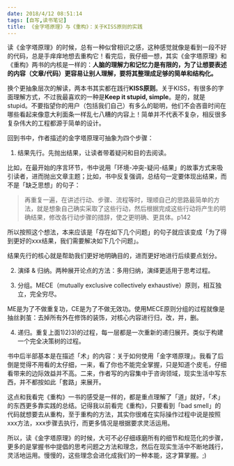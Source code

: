 ```yaml
---
date: 2018/4/12 08:51:14
tags: [自写,读书笔记]
title: 《金字塔原理》与《重构》：关于KISS原则的实践
---
```


读《金字塔原理》的时候，总有一种似曾相识之感，这种感觉就像是看到一段不好的代码，总是手痒痒地想去重构它！看完后，我仔细一想，其实《金字塔原理》和《重构》两书的内核是一样的：**人脑的理解力和记忆力是有限的，为了让想要表述的内容（文章/代码）更容易让别人理解，要将其整理成足够的简单和结构化。**

换个更抽象层次的解读，两本书其实都在践行**KISS原则**。关于KISS，有很多的字面理解方式，不过我最喜欢的一种是**Keep it stupid, simple**。是的，就是stupid。不要指望你的用户（包括我们自己）有多么的聪明，他们不会吝啬时间在哪些看起来像意大利面条一样乱七八糟的内容上！简单并不代表不复杂，相反很多复杂伟大的工程都源于简单的设计。

回到书中，作者描述的金字塔原理可抽象为四个步骤：

<!--more-->

1. 结果先行。先抛出结果，让读者带着疑问和目的去阅读。

比如，在最开始的序言环节，书中说用「环境-冲突-疑问-结果」的故事方式来吸引读者，进而抛出文章主题；比如，书中反复强调，总结句一定要体现出结果，而不是「缺乏思想」的句子：

> 再重复一遍，在讲述行动、步骤、流程等时，理顺自己的思路最简单的方法，就是想象自己确实采取了这些行动，然后根据完成这些行动将产生的明确结果，修改各行动步骤的措辞，使之更明确、更具体。p142

所以按照这个想法，本来应该是「存在如下几个问题」的句子就应该变成「为了得到更好的xxx结果，我们需要解决如下几个问题」。

结果先行的核心就是帮助我们更好地明确目的，进而更好地进行后续要点划分。

2. 演绎 & 归纳。两种展开论点的方法：多用归纳，演绎更适用于思考过程。

3. 分组。MECE（mutually exclusive collectively exhaustive）原则，相互独立，完全穷尽。

ME是为了不做重复功，CE是为了不做无效功。使用MECE原则分组的过程就像是抽丝剥茧：去掉所有外在修饰的装饰，对核心内容进行归，改，并，删。

4. 递归。重复上面1)2)3)的过程，每一层都是一次重新的递归展开。类似于构建一个完全决策树的过程。

书中后半部基本是在描述「术」的内容：关于如何使用「金字塔原理」。我看了后倒是觉得不用看的太仔细，一来，看了你也不能完全掌握，只是知道个皮毛，仔细看带来的边际效益并不高。二来，作者写的内容集中于咨询领域，现实生活中写东西，并不都按如此「套路」来展开。

这点和我看完《重构》一书的感受是一样的，都是重点理解了「道」就好，「术」的东西更多靠实践的总结。记得我以前看完《重构》，只要看到「bad smell」的代码就想要去从重构，至于重构的方法，其实你很难在实际操作过程中说是按照xxx方法，xxx步骤去执行，而更多情况是根据要求灵活运用。

所以，读《金字塔原理》的时候，大可不必仔细琢磨所有的细节和规范化的步骤，更多的是掌握书中提倡的思考问题之方法和理念，然后在现实生活中不断地践行，灵活地运用。慢慢的，这些理念会进化成我们的一种本能，这才算掌握。;)

